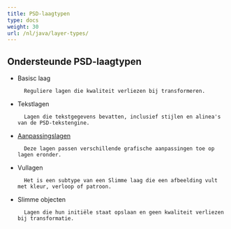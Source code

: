 ```yaml
---
title: PSD-laagtypen
type: docs
weight: 30
url: /nl/java/layer-types/
---
```


## **Ondersteunde PSD-laagtypen**

- Basisc laag

		Reguliere lagen die kwaliteit verliezen bij transformeren. 
- Tekstlagen

		Lagen die tekstgegevens bevatten, inclusief stijlen en alinea's van de PSD-tekstengine.
- [Aanpassingslagen](/psd/nl/java/layer-types/adjustment-layer/)

		Deze lagen passen verschillende grafische aanpassingen toe op lagen eronder.
		
- Vullagen
		
		Het is een subtype van een Slimme laag die een afbeelding vult met kleur, verloop of patroon.
- Slimme objecten

		Lagen die hun initiële staat opslaan en geen kwaliteit verliezen bij transformatie.
